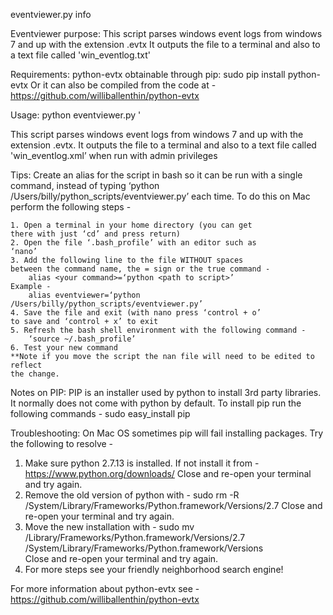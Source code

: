 eventviewer.py info

Eventviewer purpose:
This script parses windows event logs from windows 7 and up
with the extension .evtx 
It outputs the file to a terminal and also to a text file called
'win_eventlog.txt'

Requirements:
python-evtx obtainable through pip:
sudo pip install python-evtx
Or it can also be compiled from the code at - 
	https://github.com/williballenthin/python-evtx


Usage:
python eventviewer.py <log file>'
	
This script parses windows event logs from windows 7 and up
with the extension .evtx. It outputs the file to a terminal 
and also to a text file called 'win_eventlog.xml’ when run
with admin privileges

Tips:
Create an alias for the script in bash so it can be run with a 
single command, instead of typing ‘python /Users/billy/python_scripts/eventviewer.py’
each time. To do this on Mac perform the following steps - 
	
	1. Open a terminal in your home directory (you can get 
	there with just ‘cd’ and press return)
	2. Open the file ‘.bash_profile’ with an editor such as
	‘nano’
	3. Add the following line to the file WITHOUT spaces 
	between the command name, the = sign or the true command - 
		alias <your command>=‘python <path to script>’
	Example - 
		alias eventviewer=‘python /Users/billy/python_scripts/eventviewer.py’
	4. Save the file and exit (with nano press ‘control + o’ 
	to save and ‘control + x’ to exit
	5. Refresh the bash shell environment with the following command - 
		‘source ~/.bash_profile’
	6. Test your new command
	**Note if you move the script the nan file will need to be edited to reflect
	the change.	

Notes on PIP:
PIP is an installer used by python to install 3rd party libraries.
It normally does not come with python by default. To install pip 
run the following commands - sudo easy_install pip

Troubleshooting:
On Mac OS sometimes pip will fail installing packages. Try the 
following to resolve - 

1. Make sure python 2.7.13 is installed. If not install it from - 
	https://www.python.org/downloads/
   Close and re-open your terminal and try again.
2. Remove the old version of python with - 
   	sudo rm -R /System/Library/Frameworks/Python.framework/Versions/2.7
   Close and re-open your terminal and try again.
3. Move the new installation with - 
   	sudo mv /Library/Frameworks/Python.framework/Versions/2.7 /System/Library/Frameworks/Python.framework/Versions	
   Close and re-open your terminal and try again.
4. For more steps see your friendly neighborhood search engine!

For more information about python-evtx see - 
	https://github.com/williballenthin/python-evtx
